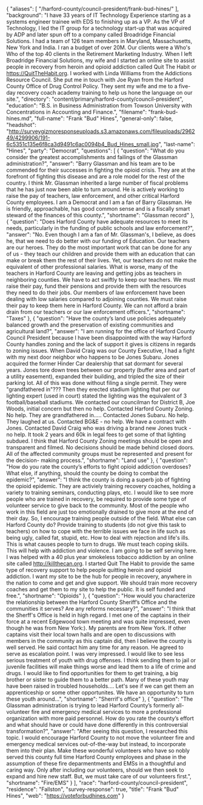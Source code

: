 {
  "aliases": [
    "/harford-county/council-president/frank-bud-hines/"
  ],
  "background": "I have 33 years of IT Technology Experience starting as a systems engineer trainee with EDS to finishing up as a VP.  As the VP of Technology, I led the IT group for a technology start-up that was acquired by ADP and later spun off to a company called  Broadridge Financial Solutions.   I had a team of 126  team members in Maryland,  Massachusetts, New York and India. I ran a budget of over 20M. Our clients were a Who's Who of the top 40 clients in the Retirement Marketing Industry.  When I left Broadridge Financial Solutions, my wife and I started an online site to assist people in recovery from heroin and opioid addiction called Quit The Habit or https://QuitTheHabit.org. I worked with Linda Williams from the Addictions Resource Council. She put me in touch with Joe Ryan from the Harford County Office of Drug Control Policy. They sent my wife and me to a five-day recovery coach academy training to help us hone the language on our site.",
  "directory": "content/primary/harford-county/council-president",
  "education": "B.S. in Business Administration from Towson University with Concentrations in Accounting and Finance.",
  "filename": "frank-bud-hines.md",
  "full-name": "Frank \"Bud\" Hines",
  "general-only": false,
  "headshot": "http://surveygizmoresponseuploads.s3.amazonaws.com/fileuploads/296249/4299906/191-6c5351c135e6f8ca3d9491c6ac0094b4_Bud_Hines_small.jpg",
  "last-name": "Hines",
  "party": "Democrat",
  "questions": [
    {
      "question": "What do you consider the greatest accomplishments and failings of the Glassman administration?",
      "answer": "Barry Glassman and his team are to be commended for their successes in fighting the opioid crisis. They are at the forefront of fighting this disease and are a role model for the rest of the country.  I think Mr. Glassman inherited a large number of fiscal problems that he has just now been able to turn around. He is actively working to raise the pay of teachers, law enforcement, and other critical Harford County employees.  I am a Democrat and I am a fan of Barry Glassman. He is friendly, approachable,  has good common sense and is a fiscally smart steward of the finances of this county.",
      "shortname": "Glassman record"
    },
    {
      "question": "Does Harford County have adequate resources to meet its needs, particularly in the funding of public schools and law enforcement?",
      "answer": "No. Even though I am a fan of Mr. Glassman's, I believe, as does he, that we need to do better with our funding of Education.   Our teachers are our heroes. They do the most important work that can be done for any of us - they teach our children and provide them with an education that can make or break them the rest of their lives.  Yet, our teachers do not make the equivalent of other professional salaries. What is worse, many of the teachers in Harford County are leaving and getting jobs as teachers in neighboring counties. We have to act swiftly to keep our teachers. We must raise their pay, fund their pensions and provide them with the resources they need to do their jobs.   Our members of law enforcement have been dealing with low salaries compared to adjoining counties. We must raise their pay to keep them here in Harford County. We can not afford a brain drain from our teachers or our law enforcement officers.",
      "shortname": "Taxes"
    },
    {
      "question": "Have the county’s land use policies adequately balanced growth and the preservation of existing communities and agricultural land?",
      "answer": "I am running for the office of Harford County Council President because I have been disappointed with the way Harford County handles zoning and the lack of support it gives is citizens in regards to zoning issues.   When David Craig was our County Executive, I had a fight with my next door neighbor who happens to be Jones Subaru. Jones acquired the former Hinder Car dealership that sat dormant for several years. Jones tore down trees between our property (buffer area and part of a utility easement), expanded their building, and tripled the size of their parking lot. All of this was done without filing a single permit. They were \"grandfathered in\"??? Then they erected stadium lighting that per our lighting expert (used in court)  stated the lighting was the equivalent of 3 football/baseball stadiums.  We contacted our councilman for District B, Joe Woods, initial concern but then no help. Contacted Harford County Zoning. No help. They are grandfathered in.....  Contacted Jones Subaru. No help. They laughed at us. Contacted BG&E - no help. We have a contract with Jones.  Contacted David Craig who was driving a brand new Jones truck - no help.   It took 2 years and 60k in legal fees to get some of that lighting subdued.   I think that Harford County Zoning meetings should be open and transparent and filmed. No decisions should be made behind closed doors.  All of the affected community groups must be represented and present for the decision- making process.",
      "shortname": "Land use"
    },
    {
      "question": "How do you rate the county’s efforts to fight opioid addiction overdoses? What else, if anything, should the county be doing to combat the epidemic?",
      "answer": "I think the county is doing a superb job of fighting the opioid epidemic. They are activiely training recovery coaches, holding a variety to training seminars, conducting plays, etc.  I would like to see more people who are trained in recovery, be required to provide some type of volunteer service to give back to the community. Most of the people who work in this field are just too emotionally drained to give more at the end of their day.  So, I encourage training people outside of the field.  What else can Harford County do? Provide training to students (do not give this task to teachers) on how to cope with the terrible issues we face in life such as being ugly, called fat, stupid, etc. How to deal with rejection and life's ills. This is what causes people to turn to drugs. We must teach coping skiils. This will help with addiction and violence.   I am going to be self serving here. I was helped with a 40 plus year smokeless tobacco addiction by an online site called http://killthecan.org. I started Quit The Habit to provide the same type of recovery support to help people quitting heroin and opioid addiction. I want my site to be the hub for people in recovery, anywhere in the nation to come and get and give support.   We should train more recovery coaches and get them to my site to help the public.  It is self funded and free.",
      "shortname": "Opioids"
    },
    {
      "question": "How would you characterize the relationship between the Harford County Sheriff’s Office and the communities it serves? Are any reforms necessary?",
      "answer": "I think that the Sherff's Office is held in high regard.  I met one of the captains in their force at a recent Edgewood town meeting and was quite impressed, even though he was from New York:). My parents are from New York.  If other captains visit their local town halls and are open to discussions with members in the community as this captain did, then I believe the county is well served. He said contact him any time for any reason. He agreed to serve as escalation point. I was very impressed.   I would like to see less serious treatment of youth with drug offenses. I think sending them to jail or juvenile facilities will make things worse and lead them to a life of crime and drugs. I would like to find opportunities for them to get training, a big brother or sister to guide them to a better path. Many of these youth may have been raised in troubled households.... Let's see if we can get them an apprenticeship or some other opportunites.  We have an opportunity to turn these youth around...",
      "shortname": "Sherrif's office"
    },
    {
      "question": "The Glassman administration is trying to lead Harford County’s formerly all-volunteer fire and emergency medical services to more a professional organization with more paid personnel. How do you rate the county’s effort and what should have or could have done differently in this controversial transformation?",
      "answer": "After seeing this question, I researched this topic.  I would encourage Harford County to not move the volunteer fire and emergency medical services out-of-the-way but instead, to incorporate them into their plan.  Make these wonderful volunteers who have so nobly served this county full time Harford County employees and phase in the assumption of these fire deparmentments and EMSs in a thoughtful and caring way.  Only after including our volunteers, should we then seek to expand and hire new staff.  But, we must take care of our volunteers first.",
      "shortname": "Fire/EMS"
    }
  ],
  "race": "harford-county/council-president",
  "residence": "Fallston",
  "survey-response": true,
  "title": "Frank \"Bud\" Hines",
  "web": "https://voteforbudhines.com"
}
